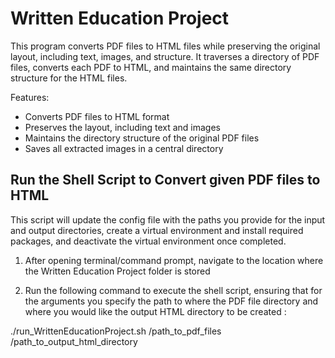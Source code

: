 # Written Education Project

This program converts PDF files to HTML files while preserving the original layout, including text, images, and structure. It traverses a directory of PDF files, converts each PDF to HTML, and maintains the same directory structure for the HTML files.

Features:
- Converts PDF files to HTML format
- Preserves the layout, including text and images
- Maintains the directory structure of the original PDF files
- Saves all extracted images in a central directory

## Run the Shell Script to Convert given PDF files to HTML

This script will update the config file with the paths you provide for the input and output directories, create a virtual environment and install required packages, and deactivate the virtual environment once completed.

 1. After opening terminal/command prompt, navigate to the location where the Written Education Project folder is   stored

 2. Run the following command to execute the shell script, ensuring that for the arguments you specify the path to where the PDF file directory and where you would like the output HTML directory to be created :

 ./run_WrittenEducationProject.sh /path_to_pdf_files /path_to_output_html_directory
